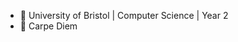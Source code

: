 - :school: University of Bristol | Computer Science | Year 2
- :musical_keyboard: Carpe Diem

<!--START_SECTION:waka-->
<!--END_SECTION:waka-->
